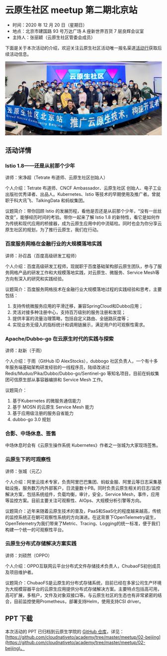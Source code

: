 # 云原生社区 meetup 第二期北京站

- 时间：2020 年 12 月 20 日（星期日）
- 地点：北京市建国路 93 号万达广场 A 座新世界百货 7 层良辉会议室
- 主持人：张丽颖（云原生社区管委会成员）

下面是关于本次活动的介绍，欢迎关注云原生社区活动唯一报名渠道[活动行](https://cloudnative.huodongxing.com/)获取后续活动信息。

![云原生社区 meetup 第二期北京站合影](./0081Kckwly1glvls6bxs7j31jk0q9ttq.jpg)

## 活动详情

### Istio 1.8——还是从前那个少年

讲师：宋净超（Tetrate 布道师、云原生社区创始人）

个人介绍：Tetrate 布道师、CNCF Ambassador、云原生社区 创始人、电子工业出版社优秀译者、出品人。Kubernetes、Istio 等技术的早期使用及推广者。曾就职于科大讯飞、TalkingData 和蚂蚁集团。

议题简介：带你回顾 Istio 的发展历程，看他是否还是从前那个少年，“没有一丝丝改变”，能够经历时间的考验。带你一起来了解 Istio 1.8 的新特性，看它是如何作为传统和现代应用的桥接器，成为云原生应用中的中流砥柱。同时也会为你分享云原生社区的规划，为了推行云原生，我们在行动。

### 百度服务网格在金融行业的大规模落地实践

讲师：孙召昌（百度高级研发工程师）

个人介绍：百度高级研发工程师，现就职于百度基础架构部云原生团队，参与了服务网格产品的研发工作和大规模落地实践，对云原生、微服务、Service Mesh等方向有深入的研究和实践经验。

议题简介：百度服务网格技术在金融行业大规模落地过程的实践经验和思考，主要包括：

1. 支持传统微服务应用的平滑迁移，兼容SpringCloud和Dubbo应用；
2. 灵活对接多种注册中心，支持百万级别的服务注册和发现；
3. 提供丰富的流量治理策略，包括自定义路由、全链路灰度等；
4. 实现业务无侵入的指标统计和调用链展示，满足用户的可观察性需求。

### Apache/Dubbo-go 在云原生时代的实践与探索

讲师：赵新（于雨）

个人介绍：于雨（GitHub ID AlexStocks），dubbogo 社区负责人，一个有十多年服务端基础架构研发经验的一线程序员，陆续改进过 Redis/Muduo/Pika/Dubbo/Dubbo-go/Sentinel-go 等知名项目，目前在蚂蚁集团可信原生部从事容器编排和 Service Mesh 工作。

议题简介：

1. 基于Kubernetes 的微服务通信能力
2. 基于 MOSN 的云原生 Service Mesh 能力
3. 基于应用级注册的服务自省能力
4. dubbo-go 3.0 规划

### 合影、中场休息、签售

中场休息时会有《云原生操作系统 Kubernetes》作者之一张城为大家现场签售。

### 云原生下的可观察性

讲师：张城（元乙）

个人介绍：阿里云技术专家，负责阿里巴巴集团、蚂蚁金服、阿里云等日志采集基础设施，服务数万内外部客户，日流量数十PB。同时负责云原生相关的日志/监控解决方案，包括系统组件，负载均衡，审计，安全，Service Mesh，事件，应用等监控方案。目前主要关注可观察性、AIOps、大规模分析引擎等方向。

议题简介：近年来随着云原生技术的普及，PaaS和SaaS化的程度越来越高，传统的监控系统正在朝可观察性系统的方向演进。在这背景下OpenTelemetry诞生，OpenTelemetry为我们带来了Metric、Tracing、Logging的统一标准，便于我们构建一个统一的可观察性平台。

### 云原生分布式存储解决方案实践

讲师：刘硕然（OPPO）

个人介绍：OPPO互联网云平台分布式文件存储技术负责人，ChubaoFS初创成员及项目维护者。

议题简介：ChubaoFS是云原生的分布式存储系统，目前已经在多家公司生产环境为大规模容器平台的云原生应用提供分布式存储解决方案。主要特点包括高可用，高可扩展，多租户，文件及对象双接口等。与云原生社区的生态也有非常紧密的结合，目前监控使用Prometheus，部署支持Helm，使用支持CSI driver。

## PPT 下载

本次活动的 PPT 已归档到云原生学院的 [GitHub 仓库](https://github.com/cloudnativeto/academy/)，详见：[https://github.com/cloudnativeto/academy/tree/master/meetup/02-beijing](https://github.com/cloudnativeto/academy/tree/master/meetup/02-beijing)。


